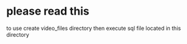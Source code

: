 # please read this
to use create video_files directory
then
execute sql file located in this directory

